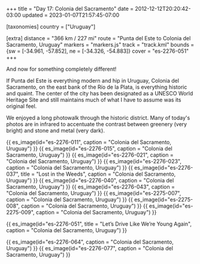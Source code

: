 +++
title = "Day 17: Colonia del Sacramento"
date = 2012-12-12T20:20:42-03:00
updated = 2023-01-07T21:57:45-07:00

[taxonomies]
country = ["Uruguay"]

[extra]
distance = "366 km / 227 mi"
route = "Punta del Este to Colonia del Sacramento, Uruguay"
markers = "markers.js"
track = "track.kml"
bounds = {sw = [-34.961, -57.852], ne = [-34.326, -54.883]}
cover = "es-2276-051"
+++

And now for something completely different!

<!-- more -->

If Punta del Este is everything modern and hip in Uruguay, Colonia del Sacramento, on the east bank of the Río de la Plata, is everything historic and quaint. The center of the city has been designated as a UNESCO World Heritage Site and still maintains much of what I have to assume was its original feel. 

We enjoyed a long photowalk through the historic district. Many of today's photos are in infrared to accentuate the contrast between greenery (very bright) and stone and metal (very dark).

{{ es_image(id="es-2276-011", caption = "Colonia del Sacramento, Uruguay") }}
{{ es_image(id="es-2276-015", caption = "Colonia del Sacramento, Uruguay") }}
{{ es_image(id="es-2276-021", caption = "Colonia del Sacramento, Uruguay") }}
{{ es_image(id="es-2276-023", caption = "Colonia del Sacramento, Uruguay") }}
{{ es_image(id="es-2276-037", title = "Lost in the Weeds", caption = "Colonia del Sacramento, Uruguay") }}
{{ es_image(id="es-2276-040", caption = "Colonia del Sacramento, Uruguay") }}
{{ es_image(id="es-2276-043", caption = "Colonia del Sacramento, Uruguay") }}
{{ es_image(id="es-2275-007", caption = "Colonia del Sacramento, Uruguay") }}
{{ es_image(id="es-2275-008", caption = "Colonia del Sacramento, Uruguay") }}
{{ es_image(id="es-2275-009", caption = "Colonia del Sacramento, Uruguay") }}

{{ es_image(id="es-2276-051", title = "Let’s Drive Like We’re Young Again", caption = "Colonia del Sacramento, Uruguay") }}

{{ es_image(id="es-2276-064", caption = "Colonia del Sacramento, Uruguay") }}
{{ es_image(id="es-2276-077", caption = "Colonia del Sacramento, Uruguay") }}
